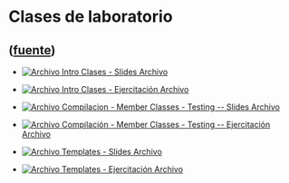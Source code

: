 # Clases de laboratorio
([fuente](https://campus.exactas.uba.ar/course/view.php?id=989&section=6))
---
  - [![Archivo](https://campus.exactas.uba.ar/theme/image.php/magazine/core/1462913092/f/pdf) Intro Clases - Slides Archivo](https://campus.exactas.uba.ar/mod/resource/view.php?id=59977)

  - [![Archivo](https://campus.exactas.uba.ar/theme/image.php/magazine/core/1462913092/f/archive) Intro Clases - Ejercitación  Archivo](https://campus.exactas.uba.ar/mod/resource/view.php?id=59978)

  - [![Archivo](https://campus.exactas.uba.ar/theme/image.php/magazine/core/1462913092/f/pdf) Compilacion - Member Classes - Testing -- Slides Archivo](https://campus.exactas.uba.ar/mod/resource/view.php?id=60292)

  - [![Archivo](https://campus.exactas.uba.ar/theme/image.php/magazine/core/1462913092/f/archive) Compilación - Member Classes - Testing -- Ejercitación Archivo](https://campus.exactas.uba.ar/mod/resource/view.php?id=60294)

  - [![Archivo](https://campus.exactas.uba.ar/theme/image.php/magazine/core/1462913092/f/pdf) Templates - Slides Archivo](https://campus.exactas.uba.ar/mod/resource/view.php?id=60715)

  - [![Archivo](https://campus.exactas.uba.ar/theme/image.php/magazine/core/1462913092/f/archive) Templates - Ejercitación Archivo](https://campus.exactas.uba.ar/mod/resource/view.php?id=60717)

